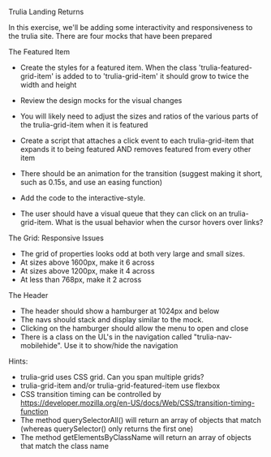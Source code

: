 Trulia Landing Returns

In this exercise, we'll be adding some interactivity and responsiveness to the trulia site. There are four mocks that have been prepared

The Featured Item

- Create the styles for a featured item. When the class 'trulia-featured-grid-item' is added to to 'trulia-grid-item' it should grow to twice the width and height

- Review the design mocks for the visual changes
- You will likely need to adjust the sizes and ratios of the various parts of the trulia-grid-item when it is featured
- Create a script that attaches a click event to each trulia-grid-item that expands it to being featured AND removes featured from every other item
- There should be an animation for the transition (suggest making it short, such as 0.15s, and use an easing function)
- Add the code to the interactive-style.
- The user should have a visual queue that they can click on an trulia-grid-item. What is the usual behavior when the cursor hovers over links?

The Grid: Responsive Issues

- The grid of properties looks odd at both very large and small sizes.
- At sizes above 1600px, make it 6 across
- At sizes above 1200px, make it 4 across
- At less than 768px, make it 2 across

The Header

- The header should show a hamburger at 1024px and below
- The navs should stack and display similar to the mock.
- Clicking on the hamburger should allow the menu to open and close
- There is a class on the UL's in the navigation called "trulia-nav-mobilehide". Use it to show/hide the navigation

Hints:

- trulia-grid uses CSS grid. Can you span multiple grids?
- trulia-grid-item and/or trulia-grid-featured-item use flexbox
- CSS transition timing can be controlled by https://developer.mozilla.org/en-US/docs/Web/CSS/transition-timing-function
- The method querySelectorAll() will return an array of objects that match (whereas querySelector() only returns the first one)
- The method getElementsByClassName will return an array of objects that match the class name
